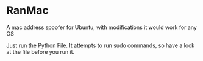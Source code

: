 # RanMac
A mac address spoofer for Ubuntu, with modifications it would work for any OS

Just run the Python File.
It attempts to run sudo commands, so have a look at the file before you run it.
